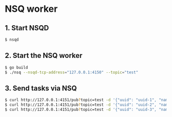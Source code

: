 # NSQ worker

## 1. Start NSQD

```bash
$ nsqd
```

## 2. Start the NSQ worker

```bash
$ go build
$ ./nsq --nsqd-tcp-address="127.0.0.1:4150" --topic="test"
```

## 3. Send tasks via NSQ

```bash
$ curl http://127.0.0.1:4151/pub?topic=test -d '{"uuid": "uuid-1", "name": "add", "args": {"x": 1, "y": 11}}'
$ curl http://127.0.0.1:4151/pub?topic=test -d '{"uuid": "uuid-2", "name": "greet", "args": {"words": "Russell"}}'
$ curl http://127.0.0.1:4151/pub?topic=test -d '{"uuid": "uuid-3", "name": "panic", "args": {}}'
```
